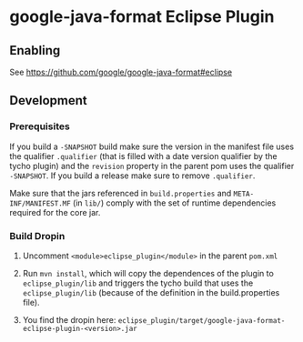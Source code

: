 # google-java-format Eclipse Plugin

## Enabling

See https://github.com/google/google-java-format#eclipse

## Development

### Prerequisites

If you build a `-SNAPSHOT` build make sure the version in the manifest file uses the qualifier `.qualifier` (that is filled
with a date version qualifier by the tycho plugin) and the `revision` property in the parent pom uses the qualifier `-SNAPSHOT`.
If you build a release make sure to remove `.qualifier`.

Make sure that the jars referenced in `build.properties` and `META-INF/MANIFEST.MF` (in `lib/`)
comply with the set of runtime dependencies required for the core jar.

### Build Dropin

1) Uncomment `<module>eclipse_plugin</module>` in the parent `pom.xml`

2) Run `mvn install`, which will copy the dependences of the plugin to
`eclipse_plugin/lib` and triggers the tycho build that uses the `eclipse_plugin/lib` (because of the
definition in the build.properties file).

3) You find the dropin here: `eclipse_plugin/target/google-java-format-eclipse-plugin-<version>.jar`
